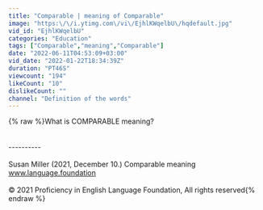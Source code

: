 ```yaml
---
title: "Comparable | meaning of Comparable"
image: "https:\/\/i.ytimg.com\/vi\/EjhlKWqelbU\/hqdefault.jpg"
vid_id: "EjhlKWqelbU"
categories: "Education"
tags: ["Comparable","meaning","Comparable"]
date: "2022-06-11T04:53:09+03:00"
vid_date: "2022-01-22T18:34:39Z"
duration: "PT46S"
viewcount: "194"
likeCount: "10"
dislikeCount: ""
channel: "Definition of the words"
---
```

{% raw %}What is COMPARABLE meaning?<br /><br /><br />----------<br /><br />Susan Miller (2021, December 10.) Comparable meaning<br />    www.language.foundation<br /><br />© 2021 Proficiency in English Language Foundation, All rights reserved{% endraw %}
